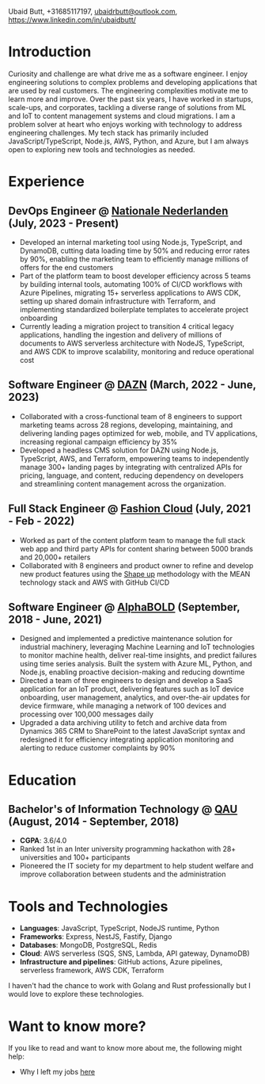 Ubaid Butt, +31685117197, ubaidrbutt@outlook.com, https://www.linkedin.com/in/ubaidbutt/

# Introduction
Curiosity and challenge are what drive me as a software engineer. I enjoy engineering solutions to complex problems and developing applications that are used by real customers. The engineering complexities motivate me to learn more and improve. Over the past six years, I have worked in startups, scale-ups, and corporates, tackling a diverse range of solutions from ML and IoT to content management systems and cloud migrations. I am a problem solver at heart who enjoys working with technology to address engineering challenges. My tech stack has primarily included JavaScript/TypeScript, Node.js, AWS, Python, and Azure, but I am always open to exploring new tools and technologies as needed.

# Experience
## DevOps Engineer @ [Nationale Nederlanden](https://www.nn.nl/) (July, 2023 - Present)
- Developed an internal marketing tool using Node.js, TypeScript, and DynamoDB, cutting data loading time by 50% and reducing error rates by 90%, enabling the marketing team to efficiently manage millions of offers for the end customers
- Part of the platform team to boost developer efficiency across 5 teams by building internal tools, automating 100% of CI/CD workflows with Azure Pipelines, migrating 15+ serverless applications to AWS CDK, setting up shared domain infrastructure with Terraform, and implementing standardized boilerplate templates to accelerate project onboarding
- Currently leading a migration project to transition 4 critical legacy applications, handling the ingestion and delivery of millions of documents to AWS serverless architecture with NodeJS, TypeScript, and AWS CDK to improve scalability, monitoring and reduce operational cost

## Software Engineer @ [DAZN](https://www.dazn.com/en-NL/welcome) (March, 2022 - June, 2023)
- Collaborated with a cross-functional team of 8 engineers to support marketing teams across 28 regions, developing, maintaining, and delivering landing pages optimized for web, mobile, and TV applications, increasing regional campaign efficiency by 35%
- Developed a headless CMS solution for DAZN using Node.js, TypeScript, AWS, and Terraform, empowering teams to independently manage 300+ landing pages by integrating with centralized APIs for pricing, language, and content, reducing dependency on developers and streamlining content management across the organization.

## Full Stack Engineer @ [Fashion Cloud](https://www.fashion.cloud/) (July, 2021 - Feb - 2022)
- Worked as part of the content platform team to manage the full stack web app and third party APIs for content sharing between 5000 brands and 20,000+ retailers
- Collaborated with 8 engineers and product owner to refine and develop new product features using the [Shape up](https://basecamp.com/shapeup) methodology with the MEAN technology stack and AWS with GitHub CI/CD

## Software Engineer @ [AlphaBOLD](https://www.alphabold.com/) (September, 2018 - June, 2021)
- Designed and implemented a predictive maintenance solution for industrial machinery, leveraging Machine Learning and IoT technologies to monitor machine health, deliver real-time insights, and predict failures using time series analysis. Built the system with Azure ML, Python, and Node.js, enabling proactive decision-making and reducing downtime
- Directed a team of three engineers to design and develop a SaaS application for an IoT product, delivering features such as IoT device onboarding, user management, analytics, and over-the-air updates for device firmware, while managing a network of 100 devices and processing over 100,000 messages daily
- Upgraded a data archiving utility to fetch and archive data from Dynamics 365 CRM to SharePoint to the latest JavaScript syntax and redesigned it for efficiency integrating application monitoring and alerting to reduce customer complaints by 90%

# Education
## Bachelor's of Information Technology @ [QAU](https://qau.edu.pk/) (August, 2014 - September, 2018)
- **CGPA**: 3.6/4.0
- Ranked 1st in an Inter university programming hackathon with 28+ universities and 100+ participants 
- Pioneered the IT society for my department to help student welfare and improve collaboration between students and the administration 

# Tools and Technologies
- **Languages**: JavaScript, TypeScript, NodeJS runtime, Python 
- **Frameworks**: Express, NestJS, Fastify, Django
- **Databases**: MongoDB, PostgreSQL, Redis
- **Cloud**: AWS serverless (SQS, SNS, Lambda, API gateway, DynamoDB)
- **Infrastructure and pipelines**: GitHub actions, Azure pipelines, serverless framework, AWS CDK, Terraform

I haven't had the chance to work with Golang and Rust professionally but I would love to explore these technologies.

# Want to know more?
If you like to read and want to know more about me, the following might help:
- Why I left my jobs [here](https://ubaidrbutt.com/job-changes-in-career/)
